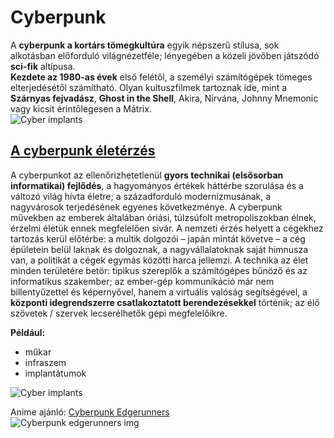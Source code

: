 <!-- 

*	Név: 		Kiss Zoltán
*	Nepun kód:	CU1XMW
*	Tankör:	    INBPM0316L, PP

A feladat egy Markdown állomány (.md) készítése egy tetszőleges témában. (Cyberpunk)

Követelmények:

tartalmazzon legalább két bekezdést, amelyeknek címet is adunk valamelyik heading tulajdonsággal kiemelve
(PIPA)

legyen benne legalább 3 helyen félkövér vagy dőlt betűs kiemelést (nyilván ahol indokolt, a heading nem számít bele!)
(PIPA)

egy számozott vagy számozatlan lista (minimum 2 elem benne) 
(PIPA)

legalább egy link (rákattintok egy szóra és tovább dob egy másik oldalra, ne látszódjon maga a link)
(PIPA) 

legalább egy "escaped" karakter vagy kép (escaped karakter például: *, (, ), #, stb)  
(PIPA)

-->

# Cyberpunk

A **cyberpunk a kortárs tömegkultúra** egyik népszerű stílusa, sok alkotásban előforduló világnézetféle; lényegében a közeli jövőben játszódó **sci-fik** altípusa.   
**Kezdete az 1980-as évek** első felétől, a személyi számítógépek tömeges elterjedésétől számítható. Olyan kultuszfilmek tartoznak ide, mint a **Szárnyas fejvadász**, **Ghost in the Shell**, Akira, Nirvána, Johnny Mnemonic vagy kicsit érintőlegesen a Mátrix.  
![Cyber implants](https://wallpapercave.com/wp/wp9356057.jpg)
## [A cyberpunk életérzés](https://images5.alphacoders.com/102/1022371.jpg)

A cyberpunkot az ellenőrizhetetlenül **gyors technikai (elsősorban informatikai) fejlődés**, a hagyományos értékek háttérbe szorulása és a változó világ hívta életre; a századforduló modernizmusának, a nagyvárosok terjedésének egyenes következménye. A cyberpunk művekben az emberek általában óriási, túlzsúfolt metropoliszokban élnek, érzelmi életük ennek megfelelően sivár. A nemzeti érzés helyett a cégekhez tartozás kerül előtérbe: a multik dolgozói – japán mintát követve – a cég épületein belül laknak és dolgoznak, a nagyvállalatoknak saját himnusza van, a politikát a cégek egymás közötti harca jellemzi. A technika az élet minden területére betör: tipikus szereplők a számítógépes bűnöző és az informatikus szakember; az ember-gép kommunikáció már nem billentyűzettel és képernyővel, hanem a virtuális valóság segítségével, a **központi idegrendszerre csatlakoztatott berendezésekkel** történik; az élő szövetek / szervek lecserélhetők gépi megfelelőikre.

**Például:**   
* műkar   
* infraszem  
* implantátumok

![Cyber implants](https://static.wikia.nocookie.net/cyberpunk/images/0/04/Cyberware_Spine_The_Diner_Trailer.png/revision/latest?cb=20210625235551)  

Anime ajánló: [Cyberpunk Edgerunners](https://www.netflix.com/hu/title/81054853)    
![Cyberpunk edgerunners img](https://leganerd.com/wp-content/uploads/2022/09/cyberpunk-edgerunners-netflix-recenzja.jpeg)



